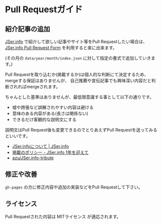 # Pull Requestガイド

## 紹介記事の追加

[JSer.info](http://jser.info/ "JSer.info") で紹介して欲しい記事やサイト等をPull Requestしたい場合は、
[JSer.info Pull Request Form](http://azu.github.io/JSer.info-tribute/ "JSer.info Pull Request Form") を利用すると楽に出来ます。

(その月の `data/year/month/index.json` に対して指定の書式で追加していきます。)

Pull Requestを取り込むか(掲載するか)は個人的な判断にて決定するため、mergeする保証はありませんが、
自己推薦や宣伝記事でも興味深い内容だと判断されればmergeされます。

ちゃんとした基準はありませんが、最低限意識する事として以下の通りです。

* 嘘や誇張など誤解されやすい内容は避ける
* 意味のある内容がある(長さは関係ない)
* できるだけ客観的な説明文にする

説明文はPull Request後も変更できるのでとりあえずPull Requestを送ってみるといいです。

* [JSer.infoについて | JSer.info](http://jser.info/about "JSer.infoについて | JSer.info")
* [掲載のポリシー - JSer.info 1年を迎えて](http://azu.github.io/slide/offline_study/jser_info.html#slide6 "掲載のポリシー")
* [azu/JSer.info-tribute](https://github.com/azu/JSer.info-tribute/ "azu/JSer.info-tribute")

## 修正や改善

`gh-pages` の方に修正内容や追加の実装などをPull Requestして下さい。

## ライセンス

Pull Requestされた内容は MITライセンス が適応されます。